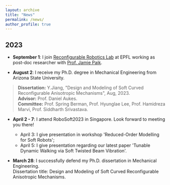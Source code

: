 ```yaml
---
layout: archive
title: "News"
permalink: /news/
author_profile: true
---
```

## 2023
* **September 1**: I join [Reconfigurable Robotics Lab](https://www.epfl.ch/labs/rrl/) at EPFL working as post-doc researcher with [Prof. Jamie Paik](https://people.epfl.ch/jamie.paik/?lang=en).

* **August 2**: I receive my Ph.D. degree in Mechanical Engineering from Arizona State University.
> **Dissertation:** Y.Jiang, "Design and Modeling of Soft Curved Reconfigurable Anisotropic Mechanisms", Aug, 2023.\
> **Advisor:** Prof. Daniel Aukes.\
> **Committee:** Prof. Spring Berman, Prof. Hyunglae Lee, Prof. Hamidreza Marvi, Prof. Siddharth Srivastava.


* **April 2 - 7**: I attend RoboSoft2023 in Singapore. Look forward to meeting you there!
    * April 3: I give presentation in workshop 'Reduced-Order Modelling for Soft Robots';
    * April 5: I give presentation regarding our latest paper 'Tunable Dynamic Walking via Soft Twisted Beam Vibration'.

* **March 28**: I successfully defend my Ph.D. dissertation in Mechanical Engineering.\
Dissertation title: Design and Modeling of Soft Curved Reconfigurable Anisotropic Mechanisms.
